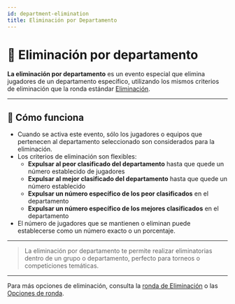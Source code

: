 ```yaml
---
id: department-elimination
title: Eliminación por Departamento
---
```


# 🏢 Eliminación por departamento

**La eliminación por departamento** es un evento especial que elimina jugadores de un departamento específico, utilizando los mismos criterios de eliminación que la ronda estándar [Eliminación](050-elimination.md).

---

## 📝 Cómo funciona

- Cuando se activa este evento, sólo los jugadores o equipos que pertenecen al departamento seleccionado son considerados para la eliminación.
- Los criterios de eliminación son flexibles:
    - **Expulsar al peor clasificado del departamento** hasta que quede un número establecido de jugadores
    - **Expulsar al mejor clasificado del departamento** hasta que quede un número establecido
    - **Expulsar un número específico de los peor clasificados** en el departamento
    - **Expulsar un número específico de los mejores clasificados** en el departamento
- El número de jugadores que se mantienen o eliminan puede establecerse como un número exacto o un porcentaje.

---

> La eliminación por departamento te permite realizar eliminatorias dentro de un grupo o departamento, perfecto para torneos o competiciones temáticas.

---

Para más opciones de eliminación, consulta la [ronda de Eliminación](050-elimination.md) o las [Opciones de ronda](../editor/008-round-options.md).
